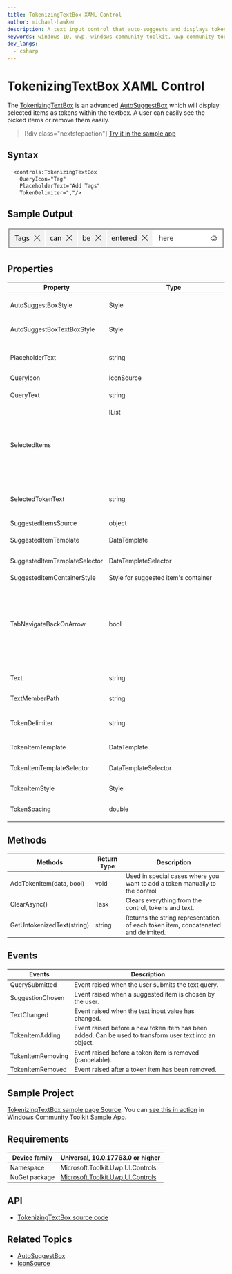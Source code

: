 ```yaml
---
title: TokenizingTextBox XAML Control
author: michael-hawker
description: A text input control that auto-suggests and displays token items.
keywords: windows 10, uwp, windows community toolkit, uwp community toolkit, uwp toolkit, TokenizingTextBox
dev_langs:
  - csharp
---
```


# TokenizingTextBox XAML Control

The [TokenizingTextBox](https://docs.microsoft.com/dotnet/api/microsoft.toolkit.uwp.ui.controls.tokenizingtextbox) is an advanced [AutoSuggestBox](https://docs.microsoft.com/en-us/uwp/api/Windows.UI.Xaml.Controls.AutoSuggestBox) which will display selected items as tokens within the textbox. A user can easily see the picked items or remove them easily.

> [!div class="nextstepaction"]
> [Try it in the sample app](uwpct://Controls?sample=TokenizingTextBox)

## Syntax

```xaml
  <controls:TokenizingTextBox
    QueryIcon="Tag"
    PlaceholderText="Add Tags"
    TokenDelimiter=","/>
```

## Sample Output

  ![TokenizingTextBox Example](../resources/images/Controls/TokenizingTextBox.png)

## Properties

| Property | Type | Description |
| -- | -- | -- |
| AutoSuggestBoxStyle | Style | Inner AutoSuggestBox style |
| AutoSuggestBoxTextBoxStyle | Style | Inner TextBox style of the AutoSuggestBox |
| PlaceholderText | string | Placeholder text to display when there's no text in the textbox |
| QueryIcon | IconSource | 
| QueryText | string | Gets or sets the text query of the AutoSuggestBox |
| SelectedItems | IList<object> | Collection of items selected by the user |
| SelectedTokenText | string | Complete set of text for any selection in the control |
| SuggestedItemsSource | object | List of suggested items |
| SuggestedItemTemplate | DataTemplate | Template for suggested items |
| SuggestedItemTemplateSelector | DataTemplateSelector | Template selector for suggested items |
| SuggestedItemContainerStyle | Style for suggested item's container |
| TabNavigateBackOnArrow | bool | Value indicating whether the control will move focus to the previous control when an arrow key is pressed and selection is at one of the limits in the control. |
| Text | string | Text of currently focused text box part |
| TextMemberPath | string | Path of property for item display |
| TokenDelimiter | string | Character delimiter for recognizing a token |
| TokenItemTemplate | DataTemplate | Template for a token item |
| TokenItemTemplateSelector | DataTemplateSelector | Template selector for token items |
| TokenItemStyle | Style | Style for a token item |
| TokenSpacing | double | Amount of spacing between tokens |

## Methods

| Methods | Return Type | Description |
| -- | -- | -- |
| AddTokenItem(data, bool) | void | Used in special cases where you want to add a token manually to the control |
| ClearAsync() | Task | Clears everything from the control, tokens and text. |
| GetUntokenizedText(string) | string | Returns the string representation of each token item, concatenated and delimited. |

## Events

| Events | Description |
| -- | -- |
| QuerySubmitted | Event raised when the user submits the text query. |
| SuggestionChosen | Event raised when a suggested item is chosen by the user. |
| TextChanged | Event raised when the text input value has changed. |
| TokenItemAdding | Event raised before a new token item has been added. Can be used to transform user text into an object. |
| TokenItemRemoving | Event raised before a token item is removed (cancelable). |
| TokenItemRemoved | Event raised after a token item has been removed. |

## Sample Project

[TokenizingTextBox sample page Source](https://github.com/windows-toolkit/WindowsCommunityToolkit/tree/master/Microsoft.Toolkit.Uwp.SampleApp/SamplePages/TokenizingTextBox). You can [see this in action](uwpct://Controls?sample=TokenizingTextBox) in [Windows Community Toolkit Sample App](http://aka.ms/uwptoolkitapp).

## Requirements

| Device family | Universal, 10.0.17763.0 or higher |
| -- | -- |
| Namespace | Microsoft.Toolkit.Uwp.UI.Controls |
| NuGet package | [Microsoft.Toolkit.Uwp.UI.Controls](https://www.nuget.org/packages/Microsoft.Toolkit.Uwp.UI.Controls/) |

## API

* [TokenizingTextBox source code](https://github.com/windows-toolkit/WindowsCommunityToolkit/tree/master/Microsoft.Toolkit.Uwp.UI.Controls/TokenizingTextBox)

## Related Topics

* [AutoSuggestBox](https://docs.microsoft.com/en-us/uwp/api/Windows.UI.Xaml.Controls.AutoSuggestBox)
* [IconSource](https://docs.microsoft.com/en-us/uwp/api/windows.ui.xaml.controls.iconsource)
